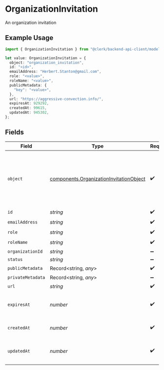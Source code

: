 # OrganizationInvitation

An organization invitation

## Example Usage

```typescript
import { OrganizationInvitation } from "@clerk/backend-api-client/models/components";

let value: OrganizationInvitation = {
  object: "organization_invitation",
  id: "<id>",
  emailAddress: "Herbert.Stanton@gmail.com",
  role: "<value>",
  roleName: "<value>",
  publicMetadata: {
    "key": "<value>",
  },
  url: "https://aggressive-convection.info/",
  expiresAt: 929292,
  createdAt: 99615,
  updatedAt: 945302,
};
```

## Fields

| Field                                                                                              | Type                                                                                               | Required                                                                                           | Description                                                                                        |
| -------------------------------------------------------------------------------------------------- | -------------------------------------------------------------------------------------------------- | -------------------------------------------------------------------------------------------------- | -------------------------------------------------------------------------------------------------- |
| `object`                                                                                           | [components.OrganizationInvitationObject](../../models/components/organizationinvitationobject.md) | :heavy_check_mark:                                                                                 | String representing the object's type. Objects of the same type share the same value.<br/>         |
| `id`                                                                                               | *string*                                                                                           | :heavy_check_mark:                                                                                 | N/A                                                                                                |
| `emailAddress`                                                                                     | *string*                                                                                           | :heavy_check_mark:                                                                                 | N/A                                                                                                |
| `role`                                                                                             | *string*                                                                                           | :heavy_check_mark:                                                                                 | N/A                                                                                                |
| `roleName`                                                                                         | *string*                                                                                           | :heavy_check_mark:                                                                                 | N/A                                                                                                |
| `organizationId`                                                                                   | *string*                                                                                           | :heavy_minus_sign:                                                                                 | N/A                                                                                                |
| `status`                                                                                           | *string*                                                                                           | :heavy_minus_sign:                                                                                 | N/A                                                                                                |
| `publicMetadata`                                                                                   | Record<string, *any*>                                                                              | :heavy_check_mark:                                                                                 | N/A                                                                                                |
| `privateMetadata`                                                                                  | Record<string, *any*>                                                                              | :heavy_minus_sign:                                                                                 | N/A                                                                                                |
| `url`                                                                                              | *string*                                                                                           | :heavy_check_mark:                                                                                 | N/A                                                                                                |
| `expiresAt`                                                                                        | *number*                                                                                           | :heavy_check_mark:                                                                                 | Unix timestamp of expiration.                                                                      |
| `createdAt`                                                                                        | *number*                                                                                           | :heavy_check_mark:                                                                                 | Unix timestamp of creation.                                                                        |
| `updatedAt`                                                                                        | *number*                                                                                           | :heavy_check_mark:                                                                                 | Unix timestamp of last update.                                                                     |